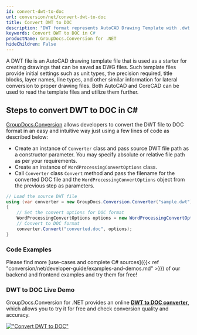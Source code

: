```yaml
---
id: convert-dwt-to-doc
url: conversion/net/convert-dwt-to-doc
title: Convert DWT to DOC
description: "DWT format represents AutoCAD Drawing Template with .dwt extension. Learn how to convert DWT to DOC file programmatically in C# language using GroupDocs.Conversion for .NET library."
keywords: Convert DWT to DOC in C#
productName: GroupDocs.Conversion for .NET
hideChildren: False
---
```


A DWT file is an AutoCAD drawing template file that is used as a starter for creating drawings that can be saved as DWG files. Such template files provide initial settings such as unit types, the precision required, title blocks, layer names, line types, and other similar information for lateral conversion to proper drawing files. Both AutoCAD and CoreCAD can be used to read the template files and utilize them further.

## Steps to convert DWT to DOC in C#

[GroupDocs.Conversion](https://products.groupdocs.com/conversion/net) allows developers to convert the DWT file to DOC format in an easy and intuitive way just using a few lines of code as described below:

* Create an instance of `Converter` class and pass source DWT file path as a constructor parameter. You may specify absolute or relative file path as per your requirements. 
* Create an instance of `WordProcessingConvertOptions` class.
* Call `Converter` class `Convert` method and pass the filename for the converted DOC file and the `WordProcessingConvertOptions` object from the previous step as parameters.

```csharp
// Load the source DWT file
using (var converter = new GroupDocs.Conversion.Converter("sample.dwt"))
{
    // Set the convert options for DOC format
    WordProcessingConvertOptions options = new WordProcessingConvertOptions();
    // Convert to DOC format
    converter.Convert("converted.doc", options);
}
```

### Code Examples

Please find more [use-cases and complete C# sources]({{< ref "conversion/net/developer-guide/examples-and-demos.md" >}}) of our backend and frontend examples and try them for free!

### DWT to DOC Live Demo

GroupDocs.Conversion for .NET provides an online [**DWT to DOC converter**](https://products.groupdocs.app/conversion/dwt-to-doc), which allows you to try it for free and check conversion quality and accuracy.

[!["Convert DWT to DOC"](conversion/net/images/convert-dwt-to-doc.png)](https://products.groupdocs.app/conversion/dwt-to-doc)